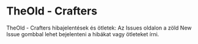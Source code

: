 # TheOld - Crafters
TheOld - Crafters hibajelentések és ötletek:
Az Issues oldalon a zöld New Issue gombbal lehet bejelenteni a hibákat vagy ötleteket írni.
